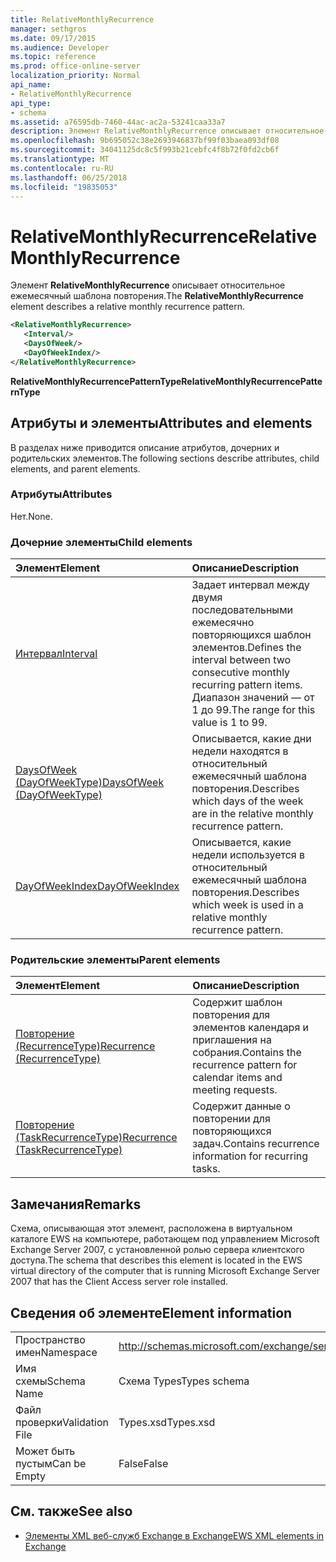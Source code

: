 ```yaml
---
title: RelativeMonthlyRecurrence
manager: sethgros
ms.date: 09/17/2015
ms.audience: Developer
ms.topic: reference
ms.prod: office-online-server
localization_priority: Normal
api_name:
- RelativeMonthlyRecurrence
api_type:
- schema
ms.assetid: a76595db-7460-44ac-ac2a-53241caa33a7
description: Элемент RelativeMonthlyRecurrence описывает относительное ежемесячный шаблона повторения.
ms.openlocfilehash: 9b695052c38e2693946837bf99f03baea093df08
ms.sourcegitcommit: 34041125dc8c5f993b21cebfc4f8b72f0fd2cb6f
ms.translationtype: MT
ms.contentlocale: ru-RU
ms.lasthandoff: 06/25/2018
ms.locfileid: "19835053"
---
```

# <a name="relativemonthlyrecurrence"></a><span data-ttu-id="048e0-103">RelativeMonthlyRecurrence</span><span class="sxs-lookup"><span data-stu-id="048e0-103">RelativeMonthlyRecurrence</span></span>

<span data-ttu-id="048e0-104">Элемент **RelativeMonthlyRecurrence** описывает относительное ежемесячный шаблона повторения.</span><span class="sxs-lookup"><span data-stu-id="048e0-104">The **RelativeMonthlyRecurrence** element describes a relative monthly recurrence pattern.</span></span> 
  
```xml
<RelativeMonthlyRecurrence>
   <Interval/>
   <DaysOfWeek/>
   <DayOfWeekIndex/>
</RelativeMonthlyRecurrence>
```

 <span data-ttu-id="048e0-105">**RelativeMonthlyRecurrencePatternType**</span><span class="sxs-lookup"><span data-stu-id="048e0-105">**RelativeMonthlyRecurrencePatternType**</span></span>
## <a name="attributes-and-elements"></a><span data-ttu-id="048e0-106">Атрибуты и элементы</span><span class="sxs-lookup"><span data-stu-id="048e0-106">Attributes and elements</span></span>

<span data-ttu-id="048e0-107">В разделах ниже приводится описание атрибутов, дочерних и родительских элементов.</span><span class="sxs-lookup"><span data-stu-id="048e0-107">The following sections describe attributes, child elements, and parent elements.</span></span>
  
### <a name="attributes"></a><span data-ttu-id="048e0-108">Атрибуты</span><span class="sxs-lookup"><span data-stu-id="048e0-108">Attributes</span></span>

<span data-ttu-id="048e0-109">Нет.</span><span class="sxs-lookup"><span data-stu-id="048e0-109">None.</span></span>
  
### <a name="child-elements"></a><span data-ttu-id="048e0-110">Дочерние элементы</span><span class="sxs-lookup"><span data-stu-id="048e0-110">Child elements</span></span>

|<span data-ttu-id="048e0-111">**Элемент**</span><span class="sxs-lookup"><span data-stu-id="048e0-111">**Element**</span></span>|<span data-ttu-id="048e0-112">**Описание**</span><span class="sxs-lookup"><span data-stu-id="048e0-112">**Description**</span></span>|
|:-----|:-----|
|[<span data-ttu-id="048e0-113">Интервал</span><span class="sxs-lookup"><span data-stu-id="048e0-113">Interval</span></span>](interval.md) <br/> |<span data-ttu-id="048e0-114">Задает интервал между двумя последовательными ежемесячно повторяющихся шаблон элементов.</span><span class="sxs-lookup"><span data-stu-id="048e0-114">Defines the interval between two consecutive monthly recurring pattern items.</span></span> <span data-ttu-id="048e0-115">Диапазон значений — от 1 до 99.</span><span class="sxs-lookup"><span data-stu-id="048e0-115">The range for this value is 1 to 99.</span></span>  <br/> |
|[<span data-ttu-id="048e0-116">DaysOfWeek (DayOfWeekType)</span><span class="sxs-lookup"><span data-stu-id="048e0-116">DaysOfWeek (DayOfWeekType)</span></span>](daysofweek-dayofweektype.md) <br/> |<span data-ttu-id="048e0-117">Описывается, какие дни недели находятся в относительный ежемесячный шаблона повторения.</span><span class="sxs-lookup"><span data-stu-id="048e0-117">Describes which days of the week are in the relative monthly recurrence pattern.</span></span>  <br/> |
|[<span data-ttu-id="048e0-118">DayOfWeekIndex</span><span class="sxs-lookup"><span data-stu-id="048e0-118">DayOfWeekIndex</span></span>](dayofweekindex.md) <br/> |<span data-ttu-id="048e0-119">Описывается, какие недели используется в относительный ежемесячный шаблона повторения.</span><span class="sxs-lookup"><span data-stu-id="048e0-119">Describes which week is used in a relative monthly recurrence pattern.</span></span>  <br/> |
   
### <a name="parent-elements"></a><span data-ttu-id="048e0-120">Родительские элементы</span><span class="sxs-lookup"><span data-stu-id="048e0-120">Parent elements</span></span>

|<span data-ttu-id="048e0-121">**Элемент**</span><span class="sxs-lookup"><span data-stu-id="048e0-121">**Element**</span></span>|<span data-ttu-id="048e0-122">**Описание**</span><span class="sxs-lookup"><span data-stu-id="048e0-122">**Description**</span></span>|
|:-----|:-----|
|[<span data-ttu-id="048e0-123">Повторение (RecurrenceType)</span><span class="sxs-lookup"><span data-stu-id="048e0-123">Recurrence (RecurrenceType)</span></span>](recurrence-recurrencetype.md) <br/> |<span data-ttu-id="048e0-124">Содержит шаблон повторения для элементов календаря и приглашения на собрания.</span><span class="sxs-lookup"><span data-stu-id="048e0-124">Contains the recurrence pattern for calendar items and meeting requests.</span></span>  <br/> |
|[<span data-ttu-id="048e0-125">Повторение (TaskRecurrenceType)</span><span class="sxs-lookup"><span data-stu-id="048e0-125">Recurrence (TaskRecurrenceType)</span></span>](recurrence-taskrecurrencetype.md) <br/> |<span data-ttu-id="048e0-126">Содержит данные о повторении для повторяющихся задач.</span><span class="sxs-lookup"><span data-stu-id="048e0-126">Contains recurrence information for recurring tasks.</span></span>  <br/> |
   
## <a name="remarks"></a><span data-ttu-id="048e0-127">Замечания</span><span class="sxs-lookup"><span data-stu-id="048e0-127">Remarks</span></span>

<span data-ttu-id="048e0-128">Схема, описывающая этот элемент, расположена в виртуальном каталоге EWS на компьютере, работающем под управлением Microsoft Exchange Server 2007, с установленной ролью сервера клиентского доступа.</span><span class="sxs-lookup"><span data-stu-id="048e0-128">The schema that describes this element is located in the EWS virtual directory of the computer that is running Microsoft Exchange Server 2007 that has the Client Access server role installed.</span></span>
  
## <a name="element-information"></a><span data-ttu-id="048e0-129">Сведения об элементе</span><span class="sxs-lookup"><span data-stu-id="048e0-129">Element information</span></span>

|||
|:-----|:-----|
|<span data-ttu-id="048e0-130">Пространство имен</span><span class="sxs-lookup"><span data-stu-id="048e0-130">Namespace</span></span>  <br/> |http://schemas.microsoft.com/exchange/services/2006/types  <br/> |
|<span data-ttu-id="048e0-131">Имя схемы</span><span class="sxs-lookup"><span data-stu-id="048e0-131">Schema Name</span></span>  <br/> |<span data-ttu-id="048e0-132">Схема Types</span><span class="sxs-lookup"><span data-stu-id="048e0-132">Types schema</span></span>  <br/> |
|<span data-ttu-id="048e0-133">Файл проверки</span><span class="sxs-lookup"><span data-stu-id="048e0-133">Validation File</span></span>  <br/> |<span data-ttu-id="048e0-134">Types.xsd</span><span class="sxs-lookup"><span data-stu-id="048e0-134">Types.xsd</span></span>  <br/> |
|<span data-ttu-id="048e0-135">Может быть пустым</span><span class="sxs-lookup"><span data-stu-id="048e0-135">Can be Empty</span></span>  <br/> |<span data-ttu-id="048e0-136">False</span><span class="sxs-lookup"><span data-stu-id="048e0-136">False</span></span>  <br/> |
   
## <a name="see-also"></a><span data-ttu-id="048e0-137">См. также</span><span class="sxs-lookup"><span data-stu-id="048e0-137">See also</span></span>



- [<span data-ttu-id="048e0-138">Элементы XML веб-служб Exchange в Exchange</span><span class="sxs-lookup"><span data-stu-id="048e0-138">EWS XML elements in Exchange</span></span>](ews-xml-elements-in-exchange.md)

